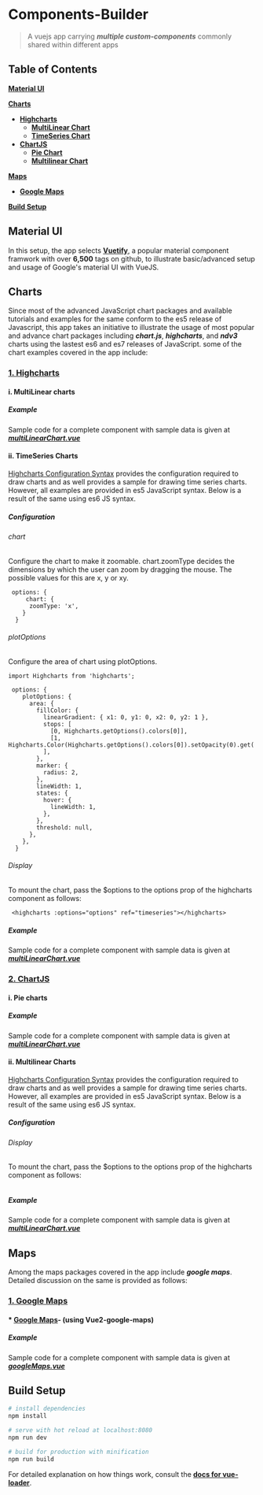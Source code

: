 # Components-Builder
> A vuejs app carrying **_multiple custom-components_** commonly shared within different apps

Table of Contents
-----------------

[**Material UI**](#material-ui)

[**Charts**](#charts)
* [**Highcharts**](#highcharts)
  * [**MultiLinear Chart**](#multilinear-highcharts)
  * [**TimeSeries Chart**](#timeseries-highcharts)
* [**ChartJS**](#chartjs)
  * [**Pie Chart**](#pie-chartjs)
  * [**Multilinear Chart**](#multilear-chartjs)
  
[**Maps**](#maps)
* [**Google Maps**](#googlemaps)

[**Build Setup**](#build-setup)


<a name="material-ui"></a>
## Material UI
In this setup, the app selects __[Vuetify](https://vuetifyjs.com/)__, a popular material component framwork with over __6,500__ tags on github, to illustrate basic/advanced setup and usage of Google's material UI with VueJS.

## Charts
Since most of the advanced JavaScript chart packages and available tutorials and examples for the same conform to the es5 release of Javascript, this app takes an initiative to illustrate the usage of most popular and advance chart packages including **_chart.js_**, **_highcharts_**, and **_ndv3_** charts using the lastest es6 and es7 releases of JavaScript.
some of the chart examples covered in the app include:

<a name="highcharts"></a>
### [1. Highcharts](https://github.com/weizhenye/vue-highcharts)
  <a name="multilinear-highcharts"></a>
  #### i. MultiLinear charts 

  ##### Example
  Sample code for a complete component with sample data is given at
  **_[multiLinearChart.vue](https://github.com/Dantiff/Components-Builder/blob/master/src/modules/charts/components/multiLinearChart.vue)_**

  <a name="timeseries-highcharts"></a>
  #### ii. TimeSeries Charts 
  [Highcharts Configuration Syntax](https://www.tutorialspoint.com/highcharts/highcharts_configuration_syntax.htm) provides the configuration required to draw charts and as well provides a sample for drawing time series charts. However, all examples are provided in es5 JavaScript syntax. Below is a result of the same using es6 JS syntax.
  ##### Configuration
  ###### chart
  Configure the chart to make it zoomable. chart.zoomType decides the dimensions by which the user can zoom by dragging the mouse. The possible values for this are x, y or xy.
  ```
   options: {
       chart: {
        zoomType: 'x',
      }
    }
  ```
  ###### plotOptions
  Configure the area of chart using plotOptions.
  ```
  import Highcharts from 'highcharts';

   options: {
      plotOptions: {
        area: {
          fillColor: {
            linearGradient: { x1: 0, y1: 0, x2: 0, y2: 1 },
            stops: [
              [0, Highcharts.getOptions().colors[0]],
              [1, Highcharts.Color(Highcharts.getOptions().colors[0]).setOpacity(0).get('rgba')],
            ],
          },
          marker: {
            radius: 2,
          },
          lineWidth: 1,
          states: {
            hover: {
              lineWidth: 1,
            },
          },
          threshold: null,
        },
      },
    }
  ```

  ###### Display
  To mount the chart, pass the $options to the options prop of the highcharts component as follows:
  ```
   <highcharts :options="options" ref="timeseries"></highcharts>
   ```

  ##### Example
  Sample code for a complete component with sample data is given at
  **_[multiLinearChart.vue](https://github.com/Dantiff/Components-Builder/blob/master/src/modules/charts/components/multiLinearChart.vue)_**

<a name="chartjs"></a>
### [2. ChartJS](http://www.chartjs.org/samples/latest/)

<a name="pie-chartjs"></a>
#### i. Pie charts 

##### Example
Sample code for a complete component with sample data is given at
**_[multiLinearChart.vue](https://github.com/Dantiff/Components-Builder/blob/master/src/modules/charts/components/multiLinearChart.vue)_**

<a name="multilinear-charts"></a>
#### ii. Multilinear Charts 
[Highcharts Configuration Syntax](https://www.tutorialspoint.com/highcharts/highcharts_configuration_syntax.htm) provides the configuration required to draw charts and as well provides a sample for drawing time series charts. However, all examples are provided in es5 JavaScript syntax. Below is a result of the same using es6 JS syntax.
##### Configuration
###### Display
To mount the chart, pass the $options to the options prop of the highcharts component as follows:
```

 ```
##### Example
Sample code for a complete component with sample data is given at
**_[multiLinearChart.vue](https://github.com/Dantiff/Components-Builder/blob/master/src/modules/charts/components/multiLinearChart.vue)_**



## Maps
Among the maps packages covered in the app include **_google maps_**. Detailed discussion on the same is provided as follows:

<a name="googlemaps"></a>
### [1. Google Maps](https://developers.google.com/maps/)
#### * [Google Maps](https://github.com/xkjyeah/vue-google-maps)- (using Vue2-google-maps)

##### Example
Sample code for a complete component with sample data is given at
**_[googleMaps.vue](https://github.com/Dantiff/Components-Builder/blob/master/src/modules/maps/components/googleMaps.vue)_**

<a name="#build-setup"></a>
## Build Setup

``` bash
# install dependencies
npm install

# serve with hot reload at localhost:8080
npm run dev

# build for production with minification
npm run build
```

For detailed explanation on how things work, consult the __[docs for vue-loader](http://vuejs.github.io/vue-loader)__.


